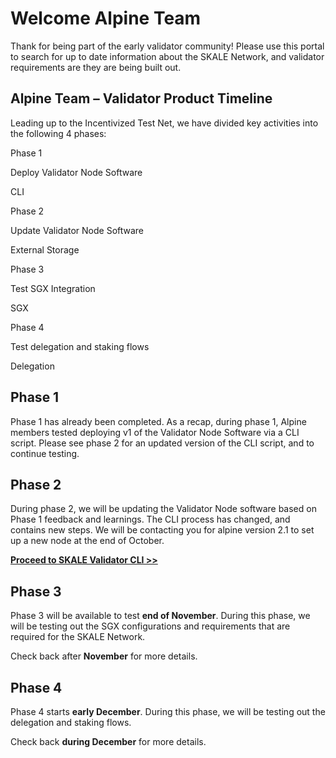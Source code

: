 
# Welcome Alpine Team

Thank for being part of the early validator community! Please use this portal to search for up to date information about the SKALE Network, and validator requirements are they are being built out.  

## Alpine Team – Validator Product Timeline

Leading up to the Incentivized Test Net, we have divided key activities into the following 4 phases:  

Phase 1

Deploy Validator Node Software

CLI

Phase 2

Update Validator Node Software

External Storage

Phase 3

Test SGX Integration

SGX

Phase 4

Test delegation and staking flows

Delegation


## Phase 1

Phase 1 has already been completed. As a recap, during phase 1, Alpine members tested deploying v1 of the Validator Node Software via a CLI script. Please see phase 2 for an updated version of the CLI script, and to continue testing.


## Phase 2

During phase 2, we will be updating the Validator Node software based on Phase 1 feedback and learnings. The CLI process has changed, and contains new steps. We will be contacting you for alpine version 2.1 to set up a new node at the end of October.  
  
[**Proceed to SKALE Validator CLI >>**](https://developers.skale.network/validators/alpine/skale-validator-cli)


## Phase 3

Phase 3 will be available to test  **end of November**. During this phase, we will be testing out the SGX configurations and requirements that are required for the SKALE Network.  
  
Check back after  **November**  for more details.


## Phase 4

Phase 4 starts  **early December**. During this phase, we will be testing out the delegation and staking flows.  
  
Check back  **during December**  for more details.
